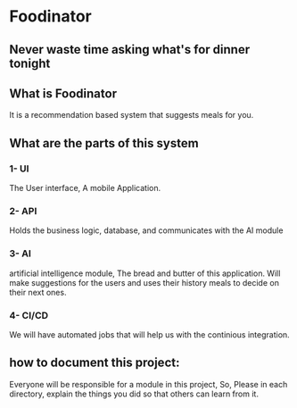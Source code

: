 # Foodinator 
## Never waste time asking what's for dinner tonight

## What is Foodinator
It is a recommendation based system that suggests meals for you. 

## What are the parts of this system
### 1- UI
The User interface, A mobile Application. 
### 2- API
Holds the business logic, database, and communicates with the AI module
### 3- AI
artificial intelligence module, The bread and butter of this application. Will make suggestions for the users and uses their history meals to decide on their next ones.
### 4- CI/CD
We will have automated jobs that will help us with the continious integration. 

## how to document this project:
Everyone will be responsible for a module in this project, So, Please in each directory, explain the things you did so that others can learn from it. 

